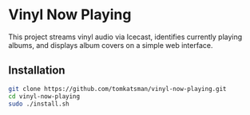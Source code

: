 # Vinyl Now Playing

This project streams vinyl audio via Icecast, identifies currently playing albums, and displays album covers on a simple web interface.

## Installation

```bash
git clone https://github.com/tomkatsman/vinyl-now-playing.git
cd vinyl-now-playing
sudo ./install.sh
```
